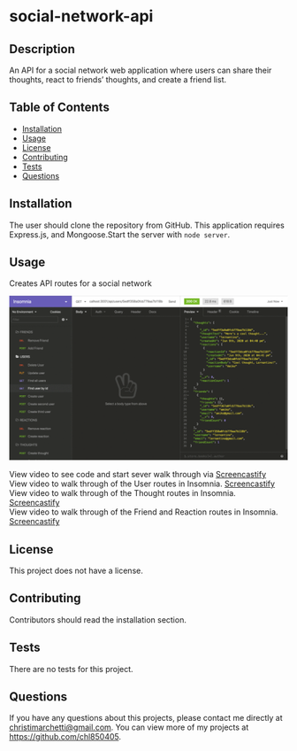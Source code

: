 # social-network-api

## Description

An API for a social network web application where users can share their thoughts, react to friends’ thoughts, and create a friend list.

## Table of Contents

- [Installation](#installation)
- [Usage](#usage)
- [License](#license)
- [Contributing](#contributing)
- [Tests](#tests)
- [Questions](#questions)

## Installation

The user should clone the repository from GitHub. This application requires Express.js, and Mongoose.Start the server with `node server`.

## Usage

Creates API routes for a social network

![alt-text](./assets/social-network.gif)

View video to see code and start sever walk through via [Screencastify](https://drive.google.com/file/d/1kQYe7vkXAIiKxOdaB7hFdPO3-YNVIZs_/view)<br>
View video to walk through of the User routes in Insomnia. [Screencastify](https://drive.google.com/file/d/1FkTH-DjzmtUncqgopnnoE4WI0R_wAne3/view)<br>
View video to walk through of the Thought routes in Insomnia. [Screencastify](https://drive.google.com/file/d/1NoCLPzGQcGxTjD5Tm_vqcp-bk6xhxCFs/view)<br>
View video to walk through of the Friend and Reaction routes in Insomnia. [Screencastify](https://drive.google.com/file/d/1k9UsmyEHKQYdu-4nF7Tf4JwrPg-uvhsx/view)<br>

## License

This project does not have a license.

## Contributing

Contributors should read the installation section.

## Tests

There are no tests for this project.

## Questions

If you have any questions about this projects, please contact me directly at christimarchetti@gmail.com. You can view more of my projects at https://github.com/chl850405.
